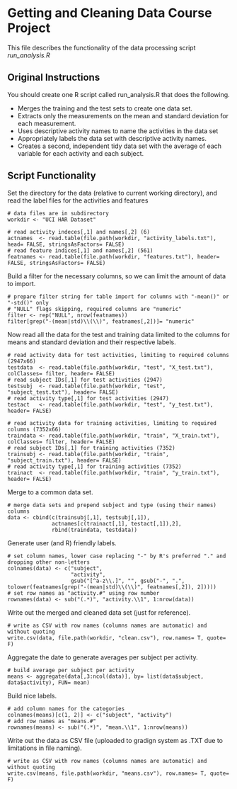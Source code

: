 Getting and Cleaning Data Course Project
========================================================

This file describes the functionality of the data processing script *run_analysis.R*

Original Instructions
-------------------------
You should create one R script called run_analysis.R that does the following.

* Merges the training and the test sets to create one data set.
* Extracts only the measurements on the mean and standard deviation for each measurement.
* Uses descriptive activity names to name the activities in the data set
* Appropriately labels the data set with descriptive activity names.
* Creates a second, independent tidy data set with the average of each variable for each activity and each subject.

Script Functionality
-------------------------

Set the directory for the data (relative to current working directory), and read the label files for the activities and features

```{r}
# data files are in subdirectory
workdir <- "UCI HAR Dataset"

# read activity indeces[,1] and names[,2] (6)
actnames  <- read.table(file.path(workdir, "activity_labels.txt"), head= FALSE, stringsAsFactors= FALSE)
# read feature indices[,1] and names[,2] (561)
featnames <- read.table(file.path(workdir, "features.txt"), header= FALSE, stringsAsFactors= FALSE)
```

Build a filter for the necessary columns, so we can limit the amount of data to import.

```{r}
# prepare filter string for table import for columns with "-mean()" or "-std()" only
# "NULL" flags skipping, required columns are "numeric"
filter <- rep("NULL", nrow(featnames))
filter[grep("-(mean|std)\\(\\)", featnames[,2])]= "numeric"
```

Now read all the data for the test and training data limited to the columns for means and standard deviation and their respective labels.

```{r}
# read activity data for test activities, limiting to required columns (2947x66)
testdata  <- read.table(file.path(workdir, "test", "X_test.txt"), colClasses= filter, header= FALSE)
# read subject IDs[,1] for test activities (2947)
testsubj  <- read.table(file.path(workdir, "test", "subject_test.txt"), header= FALSE)
# read activity type[,1] for test activities (2947)
testact   <- read.table(file.path(workdir, "test", "y_test.txt"), header= FALSE)

# read activity data for training activities, limiting to required columns (7352x66)
traindata <- read.table(file.path(workdir, "train", "X_train.txt"),  colClasses= filter, header= FALSE)
# read subject IDs[,1] for training activities (7352)
trainsubj <- read.table(file.path(workdir, "train", "subject_train.txt"), header= FALSE)
# read activity type[,1] for training activities (7352)
trainact  <- read.table(file.path(workdir, "train", "y_train.txt"), header= FALSE)
```

Merge to a common data set.

```{r}
# merge data sets and prepend subject and type (using their names) columns
data <- cbind(c(trainsubj[,1], testsubj[,1]), 
              actnames[c(trainact[,1], testact[,1]),2], 
              rbind(traindata, testdata))
```

Generate user (and R) friendly labels.

```{r}
# set column names, lower case replacing "-" by R's preferred "." and dropping other non-letters
colnames(data) <- c("subject", 
                    "activity", 
                    gsub("[^a-z\\.]", "", gsub("-", ".", tolower(featnames[grep("-(mean|std)\\(\\)", featnames[,2]), 2]))))
# set row names as "activity.#" using row number
rownames(data) <- sub("(.*)", "activity.\\1", 1:nrow(data))
```

Write out the merged and cleaned data set (just for reference).

```{r}
# write as CSV with row names (columns names are automatic) and without quoting
write.csv(data, file.path(workdir, "clean.csv"), row.names= T, quote= F)
```

Aggregate the date to generate averages per subject per activity.

```{r}
# build average per subject per activity
means <- aggregate(data[,3:ncol(data)], by= list(data$subject, data$activity), FUN= mean)
```

Build nice labels.

```{r}
# add column names for the categories
colnames(means)[c(1, 2)] <- c("subject", "activity")
# add row names as "means.#"
rownames(means) <- sub("(.*)", "mean.\\1", 1:nrow(means))
```

Write out the data as CSV file (uploaded to gradign system as .TXT due to limitations in file naming).

```{r}
# write as CSV with row names (columns names are automatic) and without quoting
write.csv(means, file.path(workdir, "means.csv"), row.names= T, quote= F)
```

